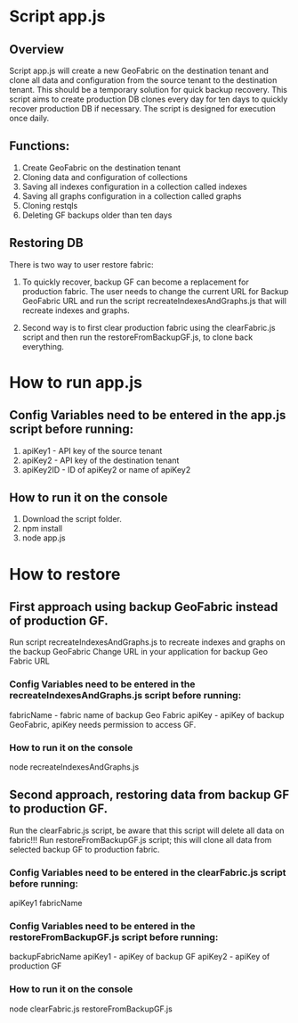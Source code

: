 # Script app.js

## Overview
Script app.js will create a new GeoFabric on the destination tenant and clone all data and configuration from the source tenant to the destination tenant. This should be a temporary solution for quick backup recovery. This script aims to create production DB clones every day for ten days to quickly recover production DB if necessary. The script is designed for execution once daily. 

## Functions:
1. Create GeoFabric on the destination tenant
2. Cloning data and configuration of collections 
3. Saving all indexes configuration in a collection called indexes 
4. Saving all graphs configuration in a collection called graphs 
5. Cloning restqls 
6. Deleting GF backups older than ten days

## Restoring DB
There is two way to user restore fabric:
1. To quickly recover, backup GF can become a replacement for production fabric. The user needs to change the current URL for Backup GeoFabric URL and run the script recreateIndexesAndGraphs.js that will recreate indexes and graphs.

2. Second way is to first clear production fabric using the clearFabric.js script and then run the restoreFromBackupGF.js, to clone back everything.

# How to run app.js
## Config Variables need to be entered in the app.js script before running:

1. apiKey1 - API key of the source tenant
2. apiKey2 - API key of the destination tenant
3. apiKey2ID - ID of apiKey2 or name of apiKey2

## How to run it on the console

1. Download the script folder.
2. npm install
3. node app.js

# How to restore

## First approach using backup GeoFabric instead of production GF.
Run script recreateIndexesAndGraphs.js to recreate indexes and graphs on the backup GeoFabric
Change URL in your application for backup Geo Fabric URL

### Config Variables need to be entered in the recreateIndexesAndGraphs.js script before running:
fabricName - fabric name of backup Geo Fabric
apiKey - apiKey of backup GeoFabric, apiKey needs permission to access GF.

### How to run it on the console
node recreateIndexesAndGraphs.js

## Second approach, restoring data from backup GF to production GF.
Run the clearFabric.js script, be aware that this script will delete all data on fabric!!!
Run restoreFromBackupGF.js script; this will clone all data from selected backup GF to production fabric.

### Config Variables need to be entered in the clearFabric.js script before running:
apiKey1 
fabricName

### Config Variables need to be entered in the restoreFromBackupGF.js script before running:
backupFabricName
apiKey1 - apiKey of backup GF
apiKey2 - apiKey of production GF

### How to run it on the console
node clearFabric.js
restoreFromBackupGF.js
